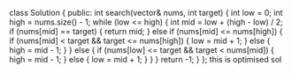 class Solution {
public:
    int search(vector<int>& nums, int target) {
        int low = 0;
        int high = nums.size() - 1;
        while (low <= high) {
            int mid = low + (high - low) / 2;
            if (nums[mid] == target) {
                return mid;
            } else if (nums[mid] <= nums[high]) {
                if (nums[mid] < target && target <= nums[high]) {
                    low = mid + 1;
                } else {
                    high = mid - 1;
                }
            } else {
                if (nums[low] <= target && target < nums[mid]) {
                    high = mid - 1;
                } else {
                    low = mid + 1;
                }
            }
        }
        return -1;
    }
};
this is optimised sol
